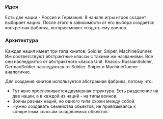 ### Идея
Есть две нации - Россия и Германия. 
В начале игры игрок создает выбирает нацию. После этого в зависимости от его выбора создается конкретная фабрика, 
которая может создать ему воинов.

### Архитектура
Каждая нация имеет три типа юнитов: Soldier, Sniper, MachineGunner. Им соответствуют абстрактные 
классы с такими же названиями. Все они наследуются от абстрактного класса Unit. 
Классы RussianSoldier, GermanSoldier наследуются от Soldier. Sniper и MachineGunner - аналогично.

Для создания юнитов используется абстракная фабрика, потому что:
* Тут явно прослеживается двумерная структура. Есть разделение на две нации, а в каждой из наций - на типы воинов.
* Воины разных наций, но одного типа схожи между собой.
* Нужно создавать семейства обьектов, не привязываясь к конкретным классам создаваемых обьектов.
